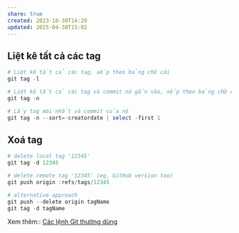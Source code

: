 ```yaml
---
share: true
created: 2023-10-30T14:29
updated: 2025-04-30T15:02
---
```

## Liệt kê tất cả các tag
```PowerShell
# Liệt kê tất cả các tag, xếp theo bảng chữ cái
git tag -l

# Liệt kê tất cả các tag và commit nó gắn vào, xếp theo bảng chữ cái và thời gian
git tag -n 

# Lấy tag mới nhất và commit của nó
git tag -n --sort=-creatordate | select -first 1
```
## Xoá tag
```PowerShell
# delete local tag '12345'
git tag -d 12345

# delete remote tag '12345' (eg, GitHub version too)
git push origin :refs/tags/12345

# alternative approach
git push --delete origin tagName
git tag -d tagName
```
Xem thêm:: [Các lệnh Git thường dùng](./C%C3%A1c%20l%E1%BB%87nh%20Git%20th%C6%B0%E1%BB%9Dng%20d%C3%B9ng.md)